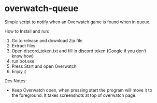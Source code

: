 # overwatch-queue

Simple script to notify when an Overwatch game is found when in queue.

How to Install and run:

1) Go to release and download Zip file
2) Extract files
3) Open discord_token.txt and fill in discord token (Google if you don't know how)
4) run bot.exe
5) Press Start and open Overwatch
6) Enjoy :)

Dev Notes:
* Keep Overwatch open, when pressing start the program will move it to the foreground. It takes screenshots at top of overwatch page.
